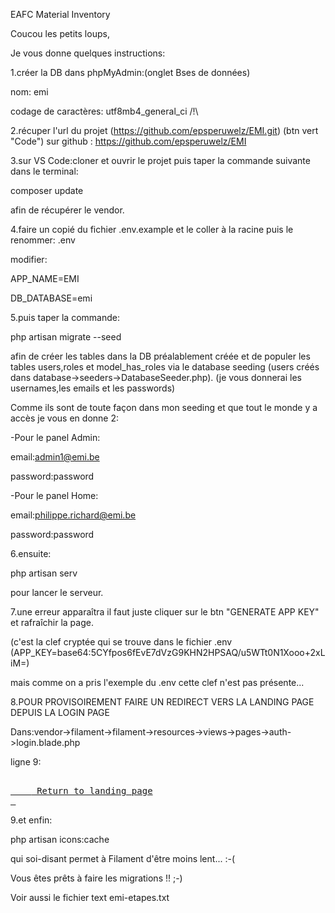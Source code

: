 EAFC Material Inventory

Coucou les petits loups,

Je vous donne quelques instructions:

1.créer la DB dans phpMyAdmin:(onglet Bses de données)

nom: emi

codage de caractères: utf8mb4_general_ci /!\

2.récuper l'url du projet (https://github.com/epsperuwelz/EMI.git) (btn vert "Code") sur github : https://github.com/epsperuwelz/EMI

3.sur VS Code:cloner et ouvrir le projet puis taper la commande suivante dans le terminal:

composer update

afin de récupérer le vendor.

4.faire un copié du fichier .env.example et le coller à la racine puis le renommer: .env

modifier:

APP_NAME=EMI

DB_DATABASE=emi

5.puis taper la commande:

php artisan migrate --seed

afin de créer les tables dans la DB préalablement créée et de populer les tables users,roles et model_has_roles via le database seeding (users créés dans database->seeders->DatabaseSeeder.php). (je vous donnerai les usernames,les emails et les passwords)

Comme ils sont de toute façon dans mon seeding et que tout le monde y a accès je vous en donne 2:

-Pour le panel Admin:

email:admin1@emi.be

password:password

-Pour le panel Home:

email:philippe.richard@emi.be

password:password

6.ensuite:

php artisan serv

pour lancer le serveur.

7.une erreur apparaîtra il faut juste cliquer sur le btn "GENERATE APP KEY" et rafraîchir la page.

(c'est la clef cryptée qui se trouve dans le fichier .env (APP_KEY=base64:5CYfpos6fEvE7dVzG9KHN2HPSAQ/u5WTt0N1Xooo+2xLiM=) 

mais comme on a pris l'exemple du .env cette clef n'est pas présente...

8.POUR PROVISOIREMENT FAIRE UN REDIRECT VERS LA LANDING PAGE DEPUIS LA LOGIN PAGE

Dans:vendor->filament->filament->resources->views->pages->auth->login.blade.php

ligne 9:

 <pre><a class="text-xs" href="{{ url('/') }}" >
    <i class="fas fa-arrow-alt-circle-down"></i> Return to landing page
 </a></pre>

9.et enfin:

php artisan icons:cache

qui soi-disant permet à Filament d'être moins lent... :-(

Vous êtes prêts à faire les migrations !! ;-)

Voir aussi le fichier text emi-etapes.txt
